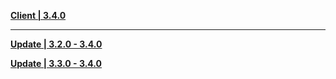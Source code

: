 **[Client | 3.4.0](https://d3ln624mszu7ty.cloudfront.net/client_app/download/pc_zip/20230109135018_10QhExKHwAoa4ecr/GenshinImpact_3.4.0.zip)**

---

**[Update | 3.2.0 - 3.4.0](https://d3ln624mszu7ty.cloudfront.net/client_app/update/hk4e_global/10/game_3.2.0_3.4.0_hdiff_2Tv5e1BCLFnW0dPG.zip)**

**[Update | 3.3.0 - 3.4.0](https://d3ln624mszu7ty.cloudfront.net/client_app/update/hk4e_global/10/game_3.3.0_3.4.0_hdiff_IxKGMXhCLzZAJqUm.zip)**
